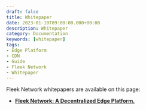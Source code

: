 ```yaml
---
draft: false
title: Whitepaper
date: 2023-01-10T09:00:00.000+00:00
description: Whitepaper
category: Documentation
keywords: [whitepaper]
tags:
- Edge Platform
- CDN
- Guide
- Fleek Network
- Whitepaper
---
```


Fleek Network whitepapers are available on this page:

- [**Fleek Network: A Decentralized Edge Platform.**](https://fleek.network/whitepaper.pdf)